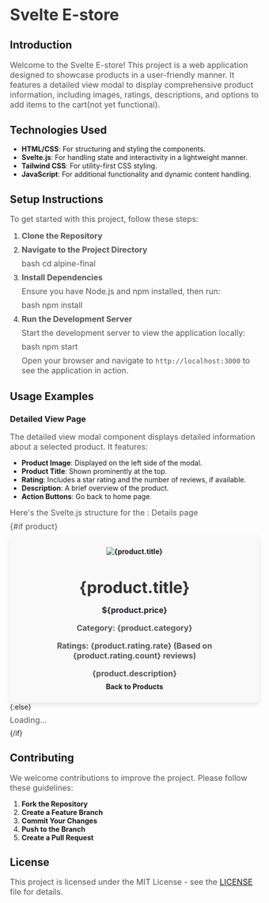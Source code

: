 # Svelte E-store

## Introduction

Welcome to the Svelte E-store! This project is a web application designed to showcase products in a user-friendly manner. It features a detailed view modal to display comprehensive product information, including images, ratings, descriptions, and options to add items to the cart(not yet functional).

## Technologies Used

- **HTML/CSS**: For structuring and styling the components.
- **Svelte.js**: For handling state and interactivity in a lightweight manner.
- **Tailwind CSS**: For utility-first CSS styling.
- **JavaScript**: For additional functionality and dynamic content handling.

## Setup Instructions

To get started with this project, follow these steps:

1. **Clone the Repository**


2. **Navigate to the Project Directory**

   bash
   cd alpine-final

3. **Install Dependencies**

   Ensure you have Node.js and npm installed, then run:

   bash
   npm install

4. **Run the Development Server**

   Start the development server to view the application locally:

   bash
   npm start

   Open your browser and navigate to `http://localhost:3000` to see the application in action.

## Usage Examples

### Detailed View Page

The detailed view modal component displays detailed information about a selected product. It features:

- **Product Image**: Displayed on the left side of the modal.
- **Product Title**: Shown prominently at the top.
- **Rating**: Includes a star rating and the number of reviews, if available.
- **Description**: A brief overview of the product.
- **Action Buttons**: Go back to home page.

Here's the Svelte.js structure for the : Details page

<script>
  import { onMount } from 'svelte';
  import { Link } from 'svelte-routing';

  export let params = {}; // Route parameters passed from the parent component
  let product = null;
  let productId = params.id || ''; // Extract productId from params

  const fetchProduct = async () => {
    try {
      const res = await fetch(`https://fakestoreapi.com/products/${productId}`);
      if (res.ok) {
        product = await res.json();
      } else {
        console.error('Failed to fetch product');
      }
    } catch (error) {
      console.error('Error fetching product:', error);
    }
  };

  onMount(() => {
    fetchProduct();
  });
</script>

<style>
  .product-detail {
    max-width: 100%; /* Ensures the container can use the full width of the screen */
    margin: 0 auto;
    text-align: center;
    font-weight: bold;
    padding: 1.5rem;
    background-color: #f9f9f9;
    border-radius: 8px;
    box-shadow: 0 4px 8px rgba(0, 0, 0, 0.1);
    display: flex;
    flex-direction: column;
    align-items: center;
  }
  .product-detail img {
    max-width: 30%; /* Adjust the max-width to ensure the image fits within the container */
  }
  h1 {
    font-size: 2rem;
    margin-bottom: 0.5rem;
    color: #333;
  }
  p {
    font-size: 1rem;
    margin: 0.5rem 0;
    color: #555;
  }
  .price {
    font-weight: bold;
    color: #1a202c;
  }
   

  /* Responsive adjustments for smaller screens */
@media (max-width: 600px) {
  .product-detail {
    width: 100%;
  }
}
</style>

{#if product}
  <div class="product-detail">
    <img src={product.image} alt={product.title} class="product-image" />
    <h1>{product.title}</h1>
    <p class="price">${product.price}</p>
    <p>Category: {product.category}</p>
    <p>Ratings: {product.rating.rate} (Based on {product.rating.count} reviews)</p>
    <p>{product.description}</p>
    <Link to="/" class="back-button">Back to Products</Link>
  </div>
{:else}
  <p>Loading...</p>
{/if}

## Contributing

We welcome contributions to improve the project. Please follow these guidelines:

1. **Fork the Repository**
2. **Create a Feature Branch**
3. **Commit Your Changes**
4. **Push to the Branch**
5. **Create a Pull Request**

## License

This project is licensed under the MIT License - see the [LICENSE](LICENSE) file for details.
